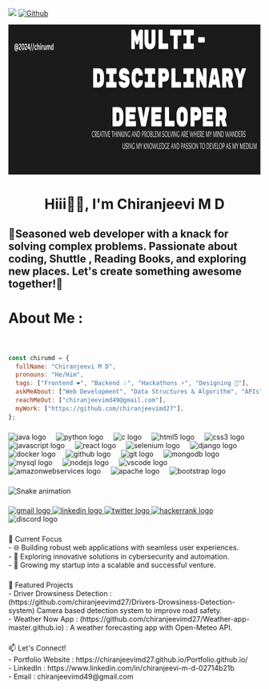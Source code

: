 ![](https://komarev.com/ghpvc/?username=chiranjeevimd27)
[![Github](https://img.shields.io/github/followers/chiranjeevimd27?label=Follow&style=social)](https://github.com/chiranjeevimd27)
<div align="center">
  <img height="300" width="800" src="https://github.com/chiranjeevimd27/C279BC/blob/main/WhatsApp%20Image%202024-12-11%20at%206.52.29%20PM.jpeg"  />
</div>
<h1 align="center">Hiii🙏🏻, I'm Chiranjeevi M D</h1>

###

<h2 align="left">🌟Seasoned web developer with a knack for solving complex problems. Passionate about coding, Shuttle , Reading Books, and exploring new places. Let's create something awesome together!🌟</h2>

###

<h1 align="left">About Me :</h1>

###

<br clear="both">

```javascript
const chirumd = {
  fullName: "Chiranjeevi M D",
  pronouns: "He/Him",
  tags: ["Frontend ❤️", "Backend 💡", "Hackathons ⚡", "Designing 🙌"],
  askMeAbout: ["Web Development", "Data Structures & Algorithm", "APIs", "UI Designing"],
  reachMeOut: ["chiranjeevimd49@gmail.com"],
  myWork: ["https://github.com/chiranjeevimd27"],
};
```
###

<div align="left">
  <img src="https://cdn.jsdelivr.net/gh/devicons/devicon/icons/java/java-original-wordmark.svg" height="30" alt="java logo"  />
  <img width="12" />
  <img src="https://cdn.jsdelivr.net/gh/devicons/devicon/icons/python/python-original-wordmark.svg" height="30" alt="python logo"  />
  <img width="12" />
  <img src="https://cdn.jsdelivr.net/gh/devicons/devicon/icons/c/c-original.svg" height="30" alt="c logo"  />
  <img width="12" />
  <img src="https://cdn.jsdelivr.net/gh/devicons/devicon/icons/html5/html5-plain-wordmark.svg" height="30" alt="html5 logo"  />
  <img width="12" />
  <img src="https://cdn.jsdelivr.net/gh/devicons/devicon/icons/css3/css3-plain-wordmark.svg" height="30" alt="css3 logo"  />
  <img width="12" />
  <img src="https://cdn.jsdelivr.net/gh/devicons/devicon/icons/javascript/javascript-plain.svg" height="30" alt="javascript logo"  />
  <img width="12" />
  <img src="https://cdn.jsdelivr.net/gh/devicons/devicon/icons/react/react-original-wordmark.svg" height="30" alt="react logo"  />
  <img width="12" />
  <img src="https://cdn.jsdelivr.net/gh/devicons/devicon/icons/selenium/selenium-original.svg" height="30" alt="selenium logo"  />
  <img width="12" />
  <img src="https://cdn.jsdelivr.net/gh/devicons/devicon/icons/django/django-plain-wordmark.svg" height="30" alt="django logo"  />
  <img width="12" />
  <img src="https://cdn.jsdelivr.net/gh/devicons/devicon/icons/docker/docker-plain-wordmark.svg" height="30" alt="docker logo"  />
  <img width="12" />
  <img src="https://cdn.jsdelivr.net/gh/devicons/devicon/icons/github/github-original-wordmark.svg" height="30" alt="github logo"  />
  <img width="12" />
  <img src="https://cdn.jsdelivr.net/gh/devicons/devicon/icons/git/git-plain-wordmark.svg" height="30" alt="git logo"  />
  <img width="12" />
  <img src="https://cdn.jsdelivr.net/gh/devicons/devicon/icons/mongodb/mongodb-plain-wordmark.svg" height="30" alt="mongodb logo"  />
  <img width="12" />
  <img src="https://cdn.jsdelivr.net/gh/devicons/devicon/icons/mysql/mysql-original-wordmark.svg" height="30" alt="mysql logo"  />
  <img width="12" />
  <img src="https://cdn.jsdelivr.net/gh/devicons/devicon/icons/nodejs/nodejs-plain-wordmark.svg" height="30" alt="nodejs logo"  />
  <img width="12" />
  <img src="https://cdn.jsdelivr.net/gh/devicons/devicon/icons/vscode/vscode-original-wordmark.svg" height="30" alt="vscode logo"  />
  <img width="12" />
  <img src="https://cdn.jsdelivr.net/gh/devicons/devicon/icons/amazonwebservices/amazonwebservices-original-wordmark.svg" height="30" alt="amazonwebservices logo"  />
  <img width="12" />
  <img src="https://cdn.jsdelivr.net/gh/devicons/devicon/icons/apache/apache-original-wordmark.svg" height="30" alt="apache logo"  />
  <img width="12" />
  <img src="https://cdn.jsdelivr.net/gh/devicons/devicon/icons/bootstrap/bootstrap-original-wordmark.svg" height="30" alt="bootstrap logo"  />
</div>

###

<img src="https://raw.githubusercontent.com/chiranjeevimd27/chiranjeevimd27/output/snake.svg" alt="Snake animation" />

###

<div align="left">
  <a href="chiranjeevimd49@gmail.com" target="_blank">
    <img src="https://raw.githubusercontent.com/maurodesouza/profile-readme-generator/master/src/assets/icons/social/gmail/default.svg" width="52" height="40" alt="gmail logo"  />
  </a>
  <a href="https://www.linkedin.com/in/chiranjeevi-m-d-02714b21b" target="_blank">
    <img src="https://raw.githubusercontent.com/maurodesouza/profile-readme-generator/master/src/assets/icons/social/linkedin/default.svg" width="52" height="40" alt="linkedin logo"  />
  </a>
  <a href="https://x.com/chiranjeevimd27?t=MRkCTybjPGFlA1d89DaGGg&s=09" target="_blank">
    <img src="https://raw.githubusercontent.com/maurodesouza/profile-readme-generator/master/src/assets/icons/social/twitter/default.svg" width="52" height="40" alt="twitter logo"  />
  </a>
  <a href="https://www.hackerrank.com/profile/chiranjeevimd49" target="_blank">
    <img src="https://raw.githubusercontent.com/maurodesouza/profile-readme-generator/master/src/assets/icons/social/hackerrank/default.svg" width="52" height="40" alt="hackerrank logo"  />
  </a>
  <img src="https://raw.githubusercontent.com/maurodesouza/profile-readme-generator/master/src/assets/icons/social/discord/default.svg" width="52" height="40" alt="discord logo"  />
</div>

###

<p align="left">🚀 Current Focus<br>- 🌐 Building robust web applications with seamless user experiences.<br>- 🧠 Exploring innovative solutions in cybersecurity and automation.<br>- 🚀 Growing my startup into a scalable and successful venture.</p>

###

<p align="left">🌟 Featured Projects<br>- Driver Drowsiness Detection : (https://github.com/chiranjeevimd27/Drivers-Drowsiness-Detection-system)            Camera based detection system to improve road safety.<br>- Weather Now App : (https://github.com/chiranjeevimd27/Weather-app-master.github.io) : A weather forecasting app with Open-Meteo API.</p>

###

<p align="left">📫 Let's Connect!<br>- Portfolio Website : https://chiranjeevimd27.github.io/Portfolio.github.io/<br>- LinkedIn : https://www.linkedin.com/in/chiranjeevi-m-d-02714b21b<br>- Email : chiranjeevimd49@gmail.com</p>

###
